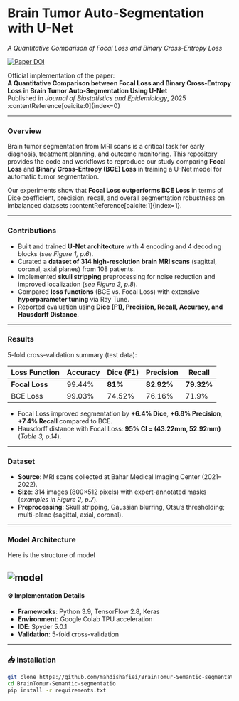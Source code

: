 # Brain Tumor Auto-Segmentation with U-Net  
*A Quantitative Comparison of Focal Loss and Binary Cross-Entropy Loss*

[![Paper DOI](https://img.shields.io/badge/DOI-10.18502/jbe.v11i1.19315-blue)](https://doi.org/10.18502/jbe.v11i1.19315)

Official implementation of the paper:  
**A Quantitative Comparison between Focal Loss and Binary Cross-Entropy Loss in Brain Tumor Auto-Segmentation Using U-Net**  
Published in *Journal of Biostatistics and Epidemiology*, 2025 :contentReference[oaicite:0]{index=0}  

---

### Overview
Brain tumor segmentation from MRI scans is a critical task for early diagnosis, treatment planning, and outcome monitoring. This repository provides the code and workflows to reproduce our study comparing **Focal Loss** and **Binary Cross-Entropy (BCE) Loss** in training a U-Net model for automatic tumor segmentation.

Our experiments show that **Focal Loss outperforms BCE Loss** in terms of Dice coefficient, precision, recall, and overall segmentation robustness on imbalanced datasets :contentReference[oaicite:1]{index=1}.  

---

### Contributions
- Built and trained **U-Net architecture** with 4 encoding and 4 decoding blocks (*see Figure 1, p.6*).  
- Curated a **dataset of 314 high-resolution brain MRI scans** (sagittal, coronal, axial planes) from 108 patients.  
- Implemented **skull stripping** preprocessing for noise reduction and improved localization (*see Figure 3, p.8*).  
- Compared **loss functions** (BCE vs. Focal Loss) with extensive **hyperparameter tuning** via Ray Tune.  
- Reported evaluation using **Dice (F1), Precision, Recall, Accuracy, and Hausdorff Distance**.  

---

### Results
5-fold cross-validation summary (test data):

| Loss Function | Accuracy | Dice (F1) | Precision | Recall |
|---------------|----------|-----------|-----------|--------|
| **Focal Loss** | 99.44%   | **81%**   | **82.92%** | **79.32%** |
| BCE Loss      | 99.03%   | 74.52%    | 76.16%    | 71.9%  |

- Focal Loss improved segmentation by **+6.4% Dice**, **+6.8% Precision**, **+7.4% Recall** compared to BCE.  
- Hausdorff distance with Focal Loss: **95% CI = (43.22mm, 52.92mm)** (*Table 3, p.14*).  

---

### Dataset
- **Source**: MRI scans collected at Bahar Medical Imaging Center (2021–2022).  
- **Size**: 314 images (800×512 pixels) with expert-annotated masks (*examples in Figure 2, p.7*).  
- **Preprocessing**: Skull stripping, Gaussian blurring, Otsu’s thresholding; multi-plane (sagittal, axial, coronal).  


---

### Model Architecture
Here is the structure of model

![model](images/Model.png)
---

#### ⚙️ Implementation Details
- **Frameworks**: Python 3.9, TensorFlow 2.8, Keras  
- **Environment**: Google Colab TPU acceleration  
- **IDE**: Spyder 5.0.1  
- **Validation**: 5-fold cross-validation  

---

### 📥 Installation
```bash
git clone https://github.com/mahdishafiei/BrainTomur-Semantic-segmentatio.git
cd BrainTomur-Semantic-segmentatio
pip install -r requirements.txt

